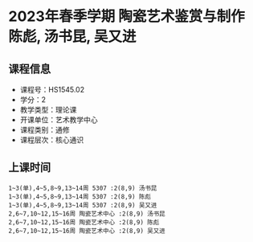 # 2023年春季学期 陶瓷艺术鉴赏与制作 陈彪, 汤书昆, 吴又进






## 课程信息

- 课程号：HS1545.02
- 学分：2
- 教学类型：理论课
- 开课单位：艺术教学中心
- 课程类别：通修
- 课程层次：核心通识

## 上课时间

```
1~3(单),4~5,8~9,13~14周 5307 :2(8,9) 汤书昆
1~3(单),4~5,8~9,13~14周 5307 :2(8,9) 陈彪
1~3(单),4~5,8~9,13~14周 5307 :2(8,9) 吴又进
2,6~7,10~12,15~16周 陶瓷艺术中心 :2(8,9) 汤书昆
2,6~7,10~12,15~16周 陶瓷艺术中心 :2(8,9) 陈彪
2,6~7,10~12,15~16周 陶瓷艺术中心 :2(8,9) 吴又进
```

